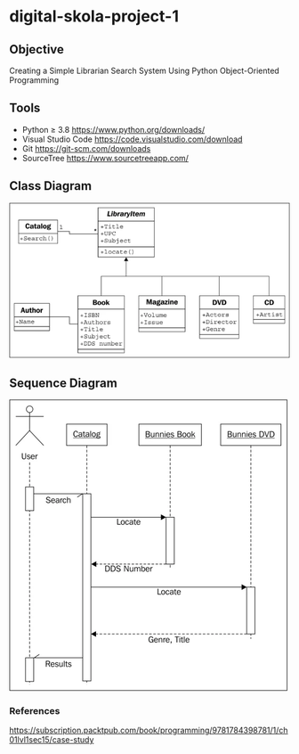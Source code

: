 # digital-skola-project-1

## Objective
Creating a Simple Librarian Search System Using Python Object-Oriented Programming

## Tools
- Python ≥ 3.8 https://www.python.org/downloads/
- Visual Studio Code https://code.visualstudio.com/download
- Git https://git-scm.com/downloads
- SourceTree https://www.sourcetreeapp.com/

## Class Diagram
![uml_diagram](images/uml_diagram.webp)

## Sequence Diagram
![sequence_diagram](images/uml_sequence_diagram.webp)


### References
https://subscription.packtpub.com/book/programming/9781784398781/1/ch01lvl1sec15/case-study